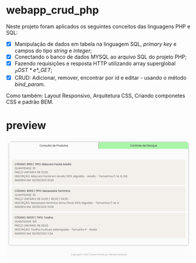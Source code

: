 # webapp_crud_php

Neste projeto foram aplicados os seguintes conceitos das linguagens PHP e SQL:

- [x] Manipulação de dados em tabela na linguagem SQL, *primary key* e campos do tipo *string* e *integer*;           
- [x] Conectando o banco de dados MYSQL ao arquivo SQL do projeto PHP;
- [x] Fazendo requisições e resposta HTTP utilizando array superglobal *$_POST* e *$_GET*;
- [x] CRUD: Adicionar, remover, encontrar por id e editar - usando o método *bind_param*.

Como também: Layout Responsivo, Arquitetura CSS, Criando componetes CSS e padrão BEM.

# preview

[![app_data_agenda](https://github.com/renatamoss/webapp_crud_php/blob/main/crud_webapp.gif?raw=true)](https://renatamoss.github.io/webapp_crud_php/index.html)




